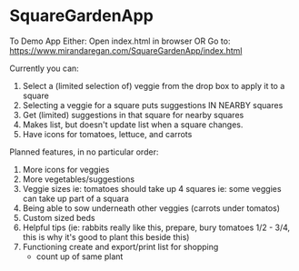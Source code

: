 # SquareGardenApp

To Demo App Either:
Open index.html in browser OR
Go to: https://www.mirandaregan.com/SquareGardenApp/index.html

Currently you can:

1. Select a (limited selection of) veggie from the drop box to apply it to a square
2. Selecting a veggie for a square puts suggestions IN NEARBY squares
3. Get (limited) suggestions in that square for nearby squares
4. Makes list, but doesn't update list when a square changes.
5. Have icons for tomatoes, lettuce, and carrots

Planned features, in no particular order:

1. More icons for veggies
2. More vegetables/suggestions
3. Veggie sizes
    ie: tomatoes should take up 4 squares
    ie: some veggies can take up part of a squara
4. Being able to sow underneath other veggies (carrots under tomatos)
5. Custom sized beds
6. Helpful tips (ie: rabbits really like this, prepare, bury tomatoes 1/2 - 3/4, this is why it's good to plant this beside this)
7. Functioning create and export/print list for shopping
    - count up of same plant
